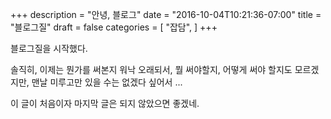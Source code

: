 +++
description = "안녕, 블로그"
date = "2016-10-04T10:21:36-07:00"
title = "블로그질"
draft = false
categories = [
  "잡담",
]
+++

블로그질을 시작했다.

솔직히, 이제는 뭔가를 써본지 워낙 오래되서, 뭘 써야할지, 어떻게 써야 할지도
모르겠지만, 맨날 미루고만 있을 수는 없겠다 싶어서 ...

이 글이 처음이자 마지막 글은 되지 않았으면 좋겠네.
